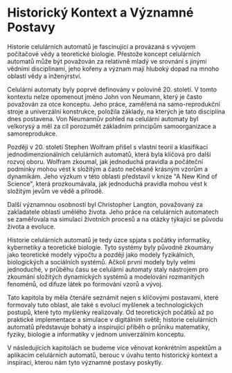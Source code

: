 # Historický Kontext a Významné Postavy
Historie celulárních automatů je fascinující a provázaná s vývojem počítačové vědy a teoretické biologie. Přestože koncept celulárních automatů může být považován za relativně mladý ve srovnání s jinými vědními disciplínami, jeho kořeny a význam mají hluboký dopad na mnoho oblastí vědy a inženýrství.

Celulární automaty byly poprvé definovány v polovině 20. století. V tomto kontextu nelze opomenout jméno John von Neumann, který je často považován za otce konceptu. Jeho práce, zaměřená na samo-reprodukční stroje a univerzální konstrukce, položila základy, na kterých je tato disciplína dnes postavena. Von Neumannův pohled na celulární automaty byl velkorysý a měl za cíl porozumět základním principům samoorganizace a samoreprodukce.

Později v 20. století Stephen Wolfram přišel s vlastní teorií a klasifikací jednodimenzionálních celulárních automatů, která byla klíčová pro další rozvoj oboru. Wolfram zkoumal, jak jednoduchá pravidla a počáteční podmínky mohou vést k složitým a často nečekaně krásným vzorům a dynamikám. Jeho výzkum v této oblasti představil v knize "A New Kind of Science", která prozkoumávala, jak jednoduchá pravidla mohou vést k složitým jevům ve vědě a přírodě.

Další významnou osobností byl Christopher Langton, považovaný za zakladatele oblasti umělého života. Jeho práce na celulárních automatech se zaměřovala na simulaci životních procesů a na otázky týkající se původu života a evoluce.

Historie celulárních automatů je tedy úzce spjata s počátky informatiky, kybernetiky a teoretické biologie. Tyto systémy byly původně zkoumány jako teoretické modely výpočtu a později jako modely fyzikálních, biologických a sociálních systémů. Ačkoli první modely byly velmi jednoduché, v průběhu času se celulární automaty staly nástrojem pro zkoumání složitých dynamických systémů a modelování rozmanitých fenoménů, od difuze látek po formování vzorů a vývoj.

Tato kapitola by měla čtenáře seznámit nejen s klíčovými postavami, které formovaly tuto oblast, ale také s evolucí myšlenek a technologických postupů, které tyto myšlenky realizovaly. Od teoretických počátků až po praktické implementace a simulace v digitálním světě; historie celulárních automatů představuje bohatý a inspirující příběh o průniku matematiky, fyziky, biologie a informatiky v jednom univerzálním konceptu.

V následujících kapitolách se budeme více věnovat konkrétním aspektům a aplikacím celulárních automatů, berouc v úvahu tento historický kontext a inspiraci, kterou nám tyto významné postavy poskytly.
